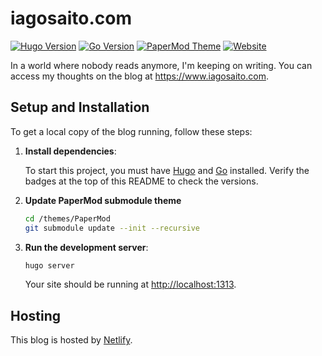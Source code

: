 
# iagosaito.com

[![Hugo Version](https://img.shields.io/badge/Hugo-v0.140.0--DEV-blue.svg)](https://gohugo.io)
[![Go Version](https://img.shields.io/badge/Go-v1.23.4-blue.svg)](https://golang.org/dl/)
[![PaperMod Theme](https://img.shields.io/badge/PaperMod-v8.0-blue)](https://adityatelange.github.io/hugo-PaperMod/)
[![Website](https://img.shields.io/badge/Website-iagosaito.com-white)](https://www.iagosaito.com)

In a world where nobody reads anymore, I'm keeping on writing. You can access my thoughts on the blog at https://www.iagosaito.com.

## Setup and Installation

To get a local copy of the blog running, follow these steps:


1. **Install dependencies**:

   To start this project, you must have [Hugo](https://gohugo.io/getting-started/installing/) and [Go](https://golang.org/doc/install) installed. Verify the badges at the top of this README to check the versions.

2. **Update PaperMod submodule theme**
    ```bash
    cd /themes/PaperMod
    git submodule update --init --recursive
    ```
3. **Run the development server**:

   ```bash
   hugo server
   ```

   Your site should be running at [http://localhost:1313](http://localhost:1313).

## Hosting

This blog is hosted by [Netlify](https://www.netlify.com/).